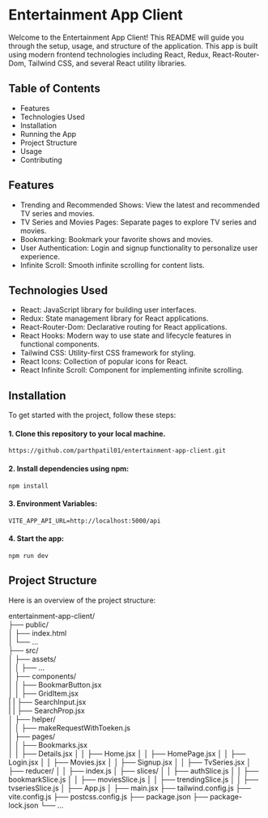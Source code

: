 # Entertainment App Client

Welcome to the Entertainment App Client! This README will guide you through the setup, usage, and structure of the application. This app is built using modern frontend technologies including React, Redux, React-Router-Dom, Tailwind CSS, and several React utility libraries.

## Table of Contents
* Features
* Technologies Used
* Installation
* Running the App
* Project Structure
* Usage
* Contributing

## Features
* Trending and Recommended Shows: View the latest and recommended TV series and movies.
* TV Series and Movies Pages: Separate pages to explore TV series and movies.
* Bookmarking: Bookmark your favorite shows and movies.
* User Authentication: Login and signup functionality to personalize user experience.
* Infinite Scroll: Smooth infinite scrolling for content lists.

## Technologies Used
* React: JavaScript library for building user interfaces.
* Redux: State management library for React applications.
* React-Router-Dom: Declarative routing for React applications.
* React Hooks: Modern way to use state and lifecycle features in functional components.
* Tailwind CSS: Utility-first CSS framework for styling.
* React Icons: Collection of popular icons for React.
* React Infinite Scroll: Component for implementing infinite scrolling.

## Installation
To get started with the project, follow these steps:

#### 1. Clone this repository to your local machine.
    https://github.com/parthpatil01/entertainment-app-client.git
#### 2. Install dependencies using npm: 
    npm install
#### 3. Environment Variables: 
    
    VITE_APP_API_URL=http://localhost:5000/api 
   
####  4. Start the app:
    npm run dev
    
## Project Structure
Here is an overview of the project structure:

entertainment-app-client/ <br />
├── public/ <br />
│   ├── index.html <br />
│   └── ... <br />
├── src/ <br />
│   ├── assets/ <br />
│   │   ├── ... <br />
│   ├── components/ <br />
│   │   ├── BookmarButton.jsx <br />
│   │   ├── GridItem.jsx <br />
|   |   ├── SearchInput.jsx <br />
|   |   ├── SearchProp.jsx <br />
│   ├── helper/ <br />
│   │   ├── makeRequestWithToeken.js <br />
│   ├── pages/ <br />
│   │   ├── Bookmarks.jsx <br />
│   │   ├── Details.jsx
│   │   ├── Home.jsx
│   │   ├── HomePage.jsx
│   │   ├── Login.jsx
│   │   ├── Movies.jsx
│   │   ├── Signup.jsx
│   │   ├── TvSeries.jsx
│   ├── reducer/
│   │   ├── index.js
│   ├── slices/
│   │   ├── authSlice.js
│   │   ├── bookmarkSlice.js
│   │   ├── moviesSlice.js
│   │   ├── trendingSlice.js
│   │   ├── tvseriesSlice.js
│   ├── App.js
│   ├── main.jsx
├── tailwind.config.js
├── vite.config.js
├── postcss.config.js
├── package.json
├── package-lock.json
└── ...


